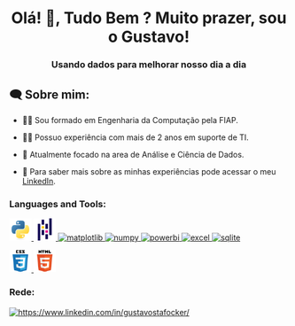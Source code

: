 <h1 align="center">Olá! 👋, Tudo Bem ? Muito prazer, sou o Gustavo!</h1>
<h3 align="center">Usando dados para melhorar nosso dia a dia</h3>

<h2 align="left">🗨 Sobre mim:</h2>

 - 👨‍🎓 Sou formado em Engenharia da Computação pela FIAP.

 - 👨‍💻 Possuo experiência com mais de 2 anos em suporte de TI.

 - 🔭 Atualmente focado na area de Análise e Ciência de Dados.

- 📄 Para saber mais sobre as minhas experiências pode acessar o meu [LinkedIn](https://www.linkedin.com/in/gustavostafocker/).

<h3 align="left">Languages and Tools:</h3>
<p align="left">
<a href="https://www.python.org" target="_blank" rel="noreferrer"> <img src="https://raw.githubusercontent.com/devicons/devicon/master/icons/python/python-original.svg" alt="python" width="40" height="40"/> </a>  
<a href="https://pandas.pydata.org/" target="_blank" rel="noreferrer"> <img src="https://raw.githubusercontent.com/devicons/devicon/2ae2a900d2f041da66e950e4d48052658d850630/icons/pandas/pandas-original.svg" alt="pandas" width="40" height="40"/> </a>
<a href="https://matplotlib.org/" target="_blank" rel="noreferrer"> <img src="https://seeklogo.com/images/M/matplotlib-logo-7676870AC0-seeklogo.com.png" alt="matplotlib" width="40" height="40"/> 
<a href="https://numpy.org/" target="_blank" rel="noreferrer"> <img src="https://cdn.jsdelivr.net/gh/devicons/devicon/icons/numpy/numpy-original.svg" alt="numpy" width="40" height="40"/> 
<a href="https://powerbi.microsoft.com/" target="_blank" rel="noreferrer"> <img src="https://upload.wikimedia.org/wikipedia/commons/thumb/c/cf/New_Power_BI_Logo.svg/630px-New_Power_BI_Logo.svg.png" alt="powerbi" width="40" height="40"/>
<a href="https://www.microsoft.com/pt-br/microsoft-365/excel" target="_blank" rel="noreferrer"> <img src="https://seeklogo.com/images/E/excel-logo-974BFF9CB9-seeklogo.com.png" alt="excel" width="40" height="40"/>   
<a href="https://www.sqlite.org/" target="_blank" rel="noreferrer"> <img src="https://www.vectorlogo.zone/logos/sqlite/sqlite-icon.svg" alt="sqlite" width="40" height="40"/> </a> </p>
<a href="https://www.w3schools.com/css/" target="_blank" rel="noreferrer"> <img src="https://raw.githubusercontent.com/devicons/devicon/master/icons/css3/css3-original-wordmark.svg" alt="css3" width="40" height="40"/> </a> 
<a href="https://www.w3.org/html/" target="_blank" rel="noreferrer"> <img src="https://raw.githubusercontent.com/devicons/devicon/master/icons/html5/html5-original-wordmark.svg" alt="html5" width="40" height="40"/> </a> 

<h3 align="left">Rede:</h3>
<p align="left">
<a href="https://linkedin.com/in/https://www.linkedin.com/in/gustavostafocker/" target="blank"><img align="center" src="https://raw.githubusercontent.com/rahuldkjain/github-profile-readme-generator/master/src/images/icons/Social/linked-in-alt.svg" alt="https://www.linkedin.com/in/gustavostafocker/" height="30" width="40" /></a>
</p>

<!---

- Olá!👋 Muito prazer, sou o Gustavo! 
- 👀 I’m interested in ...
- 🌱 I’m currently learning ...
- 💞️ I’m looking to collaborate on ...
- 📫 How to reach me ...
- 😄 Pronouns: ...
- ⚡ Fun fact: ...

<!---
Gumilani/Gumilani is a ✨ special ✨ repository because its `README.md` (this file) appears on your GitHub profile.
You can click the Preview link to take a look at your changes.
--->
